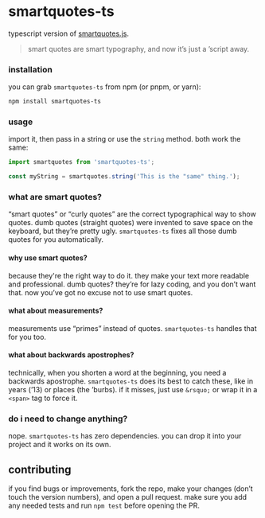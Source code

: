 smartquotes-ts
==============

typescript version of [smartquotes.js](https://github.com/kellym/smartquotes.js).

> smart quotes are smart typography, and now it’s just a ’script away.

### installation

you can grab `smartquotes-ts` from npm (or pnpm, or yarn):

```bash
npm install smartquotes-ts
```

### usage

import it, then pass in a string or use the `string` method. both work the same:

```typescript
import smartquotes from 'smartquotes-ts';

const myString = smartquotes.string('This is the "same" thing.');
```

### what are smart quotes?

“smart quotes” or “curly quotes” are the correct typographical way to show quotes. dumb quotes (straight quotes) were invented to save space on the keyboard, but they’re pretty ugly. `smartquotes-ts` fixes all those dumb quotes for you automatically.

#### why use smart quotes?

because they're the right way to do it. they make your text more readable and professional. dumb quotes? they’re for lazy coding, and you don’t want that. now you’ve got no excuse not to use smart quotes.

#### what about measurements?

measurements use “primes” instead of quotes. `smartquotes-ts` handles that for you too.

#### what about backwards apostrophes?

technically, when you shorten a word at the beginning, you need a backwards apostrophe. `smartquotes-ts` does its best to catch these, like in years (’13) or places (the ’burbs). if it misses, just use `&rsquo;` or wrap it in a `<span>` tag to force it.

### do i need to change anything?

nope. `smartquotes-ts` has zero dependencies. you can drop it into your project and it works on its own.

## contributing

if you find bugs or improvements, fork the repo, make your changes (don’t touch the version numbers), and open a pull request. make sure you add any needed tests and run `npm test` before opening the PR.
